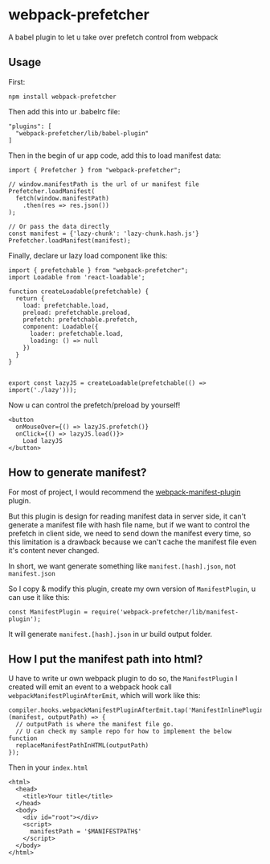 # webpack-prefetcher
A babel plugin to let u take over prefetch control from webpack


## Usage

First:

``npm install webpack-prefetcher``

Then add this into ur .babelrc file:

```
"plugins": [
  "webpack-prefetcher/lib/babel-plugin"
]
```

Then in the begin of ur app code, add this to load manifest data:

```
import { Prefetcher } from "webpack-prefetcher";

// window.manifestPath is the url of ur manifest file
Prefetcher.loadManifest(
  fetch(window.manifestPath)
    .then(res => res.json())
);

// Or pass the data directly
const manifest = {'lazy-chunk': 'lazy-chunk.hash.js'}
Prefetcher.loadManifest(manifest);
```

Finally, declare ur lazy load component like this:

```
import { prefetchable } from "webpack-prefetcher";
import Loadable from 'react-loadable';

function createLoadable(prefetchable) {
  return {
    load: prefetchable.load,
    preload: prefetchable.preload,
    prefetch: prefetchable.prefetch,
    component: Loadable({
      loader: prefetchable.load,
      loading: () => null
    })
  }
}


export const lazyJS = createLoadable(prefetchable(() => import('./lazy')));
```
Now u can control the prefetch/preload by yourself!

```
<button
  onMouseOver={() => lazyJS.prefetch()}
  onClick={() => lazyJS.load()}>
    Load lazyJS
</button>
```


## How to generate manifest?
For most of project, I would recommend the [webpack-manifest-plugin](https://github.com/danethurber/webpack-manifest-plugin/) plugin.

But this plugin is design for reading manifest data in server side, it can't generate a manifest file with hash file name, but if we want to control the prefetch in client side, we need to send down the manifest every time, so this limitation is a drawback because we can't cache the manifest file even it's content never changed.

In short, we want generate something like ``manifest.[hash].json``, not `manifest.json`

So I copy & modify this plugin, create my own version of `ManifestPlugin`, u can use it like this:

```
const ManifestPlugin = require('webpack-prefetcher/lib/manifest-plugin');
```

It will generate `manifest.[hash].json` in ur build output folder.

## How I put the manifest path into html?
U have to write ur own webpack plugin to do so, the `ManifestPlugin` I created will emit an event to a webpack hook call `webpackManifestPluginAfterEmit`, which will work like this:

```
compiler.hooks.webpackManifestPluginAfterEmit.tap('ManifestInlinePlugin', (manifest, outputPath) => {
  // outputPath is where the manifest file go.
  // U can check my sample repo for how to implement the below function
  replaceManifestPathInHTML(outputPath)
});
```

Then in your `index.html`
```
<html>
  <head>
    <title>Your title</title>
  </head>
  <body>
    <div id="root"></div>
    <script>
      manifestPath = '$MANIFESTPATH$'
    </script>
  </body>
</html>
```
